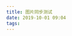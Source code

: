 ```yaml
---
title: 图片同步测试
date: 2019-10-01 09:04
tags: 
---
```


[](https://github.com/JamesHopbourn/Apple-Automation/images/2019-10-01-IMG_0086.png)